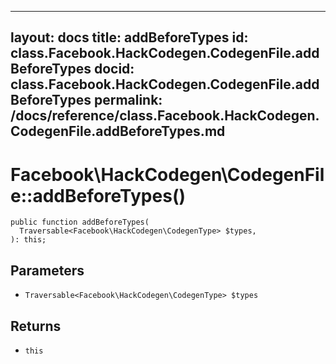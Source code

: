 
***

layout: docs
title: addBeforeTypes
id: class.Facebook.HackCodegen.CodegenFile.addBeforeTypes
docid: class.Facebook.HackCodegen.CodegenFile.addBeforeTypes
permalink: /docs/reference/class.Facebook.HackCodegen.CodegenFile.addBeforeTypes.md
---







# Facebook\\HackCodegen\\CodegenFile::addBeforeTypes()




``` Hack
public function addBeforeTypes(
  Traversable<Facebook\HackCodegen\CodegenType> $types,
): this;
```




## Parameters




- ` Traversable<Facebook\HackCodegen\CodegenType> $types `




## Returns




+ ` this `